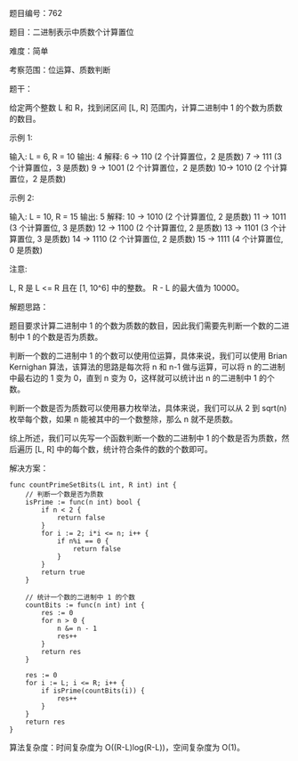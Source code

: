 题目编号：762

题目：二进制表示中质数个计算置位

难度：简单

考察范围：位运算、质数判断

题干：

给定两个整数 L 和 R，找到闭区间 [L, R] 范围内，计算二进制中 1 的个数为质数的数目。

示例 1:

输入: L = 6, R = 10
输出: 4
解释:
6 -> 110 (2 个计算置位，2 是质数)
7 -> 111 (3 个计算置位，3 是质数)
9 -> 1001 (2 个计算置位，2 是质数)
10-> 1010 (2 个计算置位，2 是质数)

示例 2:

输入: L = 10, R = 15
输出: 5
解释:
10 -> 1010 (2 个计算置位, 2 是质数)
11 -> 1011 (3 个计算置位, 3 是质数)
12 -> 1100 (2 个计算置位, 2 是质数)
13 -> 1101 (3 个计算置位, 3 是质数)
14 -> 1110 (2 个计算置位, 2 是质数)
15 -> 1111 (4 个计算置位, 0 是质数)

注意:

L, R 是 L <= R 且在 [1, 10^6] 中的整数。
R - L 的最大值为 10000。

解题思路：

题目要求计算二进制中 1 的个数为质数的数目，因此我们需要先判断一个数的二进制中 1 的个数是否为质数。

判断一个数的二进制中 1 的个数可以使用位运算，具体来说，我们可以使用 Brian Kernighan 算法，该算法的思路是每次将 n 和 n-1 做与运算，可以将 n 的二进制中最右边的 1 变为 0，直到 n 变为 0，这样就可以统计出 n 的二进制中 1 的个数。

判断一个数是否为质数可以使用暴力枚举法，具体来说，我们可以从 2 到 sqrt(n) 枚举每个数，如果 n 能被其中的一个数整除，那么 n 就不是质数。

综上所述，我们可以先写一个函数判断一个数的二进制中 1 的个数是否为质数，然后遍历 [L, R] 中的每个数，统计符合条件的数的个数即可。

解决方案：

```
func countPrimeSetBits(L int, R int) int {
    // 判断一个数是否为质数
    isPrime := func(n int) bool {
        if n < 2 {
            return false
        }
        for i := 2; i*i <= n; i++ {
            if n%i == 0 {
                return false
            }
        }
        return true
    }

    // 统计一个数的二进制中 1 的个数
    countBits := func(n int) int {
        res := 0
        for n > 0 {
            n &= n - 1
            res++
        }
        return res
    }

    res := 0
    for i := L; i <= R; i++ {
        if isPrime(countBits(i)) {
            res++
        }
    }
    return res
}
```

算法复杂度：时间复杂度为 O((R-L)log(R-L))，空间复杂度为 O(1)。
